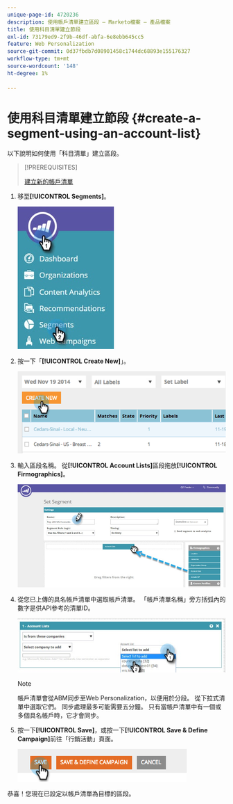 ```yaml
---
unique-page-id: 4720236
description: 使用帳戶清單建立區段 — Marketo檔案 — 產品檔案
title: 使用科目清單建立節段
exl-id: 73179ed9-2f9b-46df-abfa-6e8ebb645cc5
feature: Web Personalization
source-git-commit: 0d37fbdb7d08901458c1744dc68893e155176327
workflow-type: tm+mt
source-wordcount: '148'
ht-degree: 1%

---
```


# 使用科目清單建立節段 {#create-a-segment-using-an-account-list}

以下說明如何使用「科目清單」建立區段。

>[!PREREQUISITES]
>
>[建立新的帳戶清單](/help/marketo/product-docs/target-account-management/target/account-lists.md)

1. 移至&#x200B;**[!UICONTROL Segments]**。

   ![](assets/new-dropdown-segments-hand-no-account-list.jpg)

1. 按一下「**[!UICONTROL Create New]**」。

   ![](assets/image2014-11-19-19-3a33-3a47.png)

1. 輸入區段名稱。 從&#x200B;**[!UICONTROL Account Lists]**&#x200B;區段拖放&#x200B;**[!UICONTROL Firmographics]**。

   ![](assets/set-segment-hands.jpg)

1. 從您已上傳的具名帳戶清單中選取帳戶清單。 「帳戶清單名稱」旁方括弧內的數字是供API參考的清單ID。

   ![](assets/select-list-for-segment-hands.jpg)

   >[!NOTE]
   >
   >帳戶清單會從ABM同步至Web Personalization，以便用於分段。 從下拉式清單中選取它們。 同步處理最多可能需要五分鐘。 只有當帳戶清單中有一個或多個具名帳戶時，它才會同步。

1. 按一下&#x200B;**[!UICONTROL Save]**，或按一下&#x200B;**[!UICONTROL Save & Define Campaign]**&#x200B;前往「行銷活動」頁面。

   ![](assets/image2014-11-19-19-3a48-3a20.png)

恭喜！您現在已設定以帳戶清單為目標的區段。
